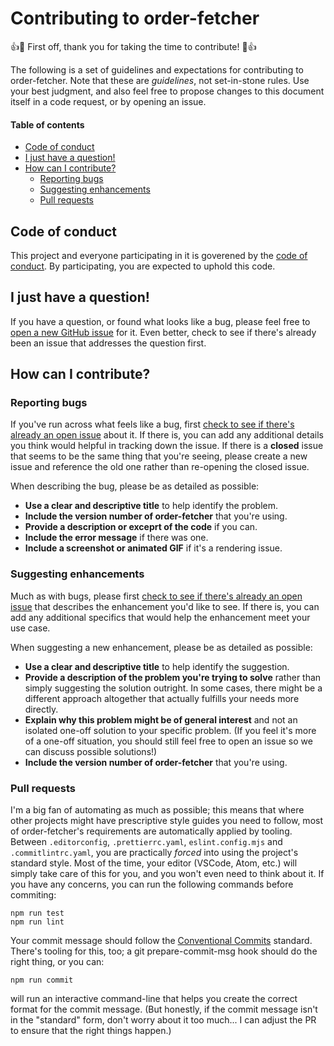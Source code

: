 # Contributing to order-fetcher

:+1::tada: First off, thank you for taking the time to contribute! :tada::+1:

The following is a set of guidelines and expectations for contributing to order-fetcher. Note that these are _guidelines_, not set-in-stone rules. Use your best judgment, and also feel free to propose changes to this document itself in a code request, or by opening an issue.

#### Table of contents

<!-- TOC depthfrom:2 depthto:3 orderedlist:false updateonsave:true -->

- [Code of conduct](#code-of-conduct)
- [I just have a question!](#i-just-have-a-question)
- [How can I contribute?](#how-can-i-contribute)
  - [Reporting bugs](#reporting-bugs)
  - [Suggesting enhancements](#suggesting-enhancements)
  - [Pull requests](#pull-requests)

<!-- /TOC -->

## Code of conduct

This project and everyone participating in it is goverened by the [code of conduct](./CODE_OF_CONDUCT.md). By participating, you are expected to uphold this code.

## I just have a question!

If you have a question, or found what looks like a bug, please feel free to [open a new GitHub issue](https://github.com/JaredReisinger/order-fetcher/issues?q=is%3Aissue) for it. Even better, check to see if there's already been an issue that addresses the question first.

## How can I contribute?

### Reporting bugs

If you've run across what feels like a bug, first [check to see if there's already an open issue](https://github.com/JaredReisinger/order-fetcher/issues) about it. If there is, you can add any additional details you think would helpful in tracking down the issue. If there is a **closed** issue that seems to be the same thing that you're seeing, please create a new issue and reference the old one rather than re-opening the closed issue.

When describing the bug, please be as detailed as possible:

- **Use a clear and descriptive title** to help identify the problem.
- **Include the version number of order-fetcher** that you're using.
- **Provide a description or exceprt of the code** if you can.
- **Include the error message** if there was one.
- **Include a screenshot or animated GIF** if it's a rendering issue.

### Suggesting enhancements

Much as with bugs, please first [check to see if there's already an open issue](https://github.com/JaredReisinger/order-fetcher/issues) that describes the enhancement you'd like to see. If there is, you can add any additional specifics that would help the enhancement meet your use case.

When suggesting a new enhancement, please be as detailed as possible:

- **Use a clear and descriptive title** to help identify the suggestion.
- **Provide a description of the problem you're trying to solve** rather than simply suggesting the solution outright. In some cases, there might be a different approach altogether that actually fulfills your needs more directly.
- **Explain why this problem might be of general interest** and not an isolated one-off solution to your specific problem. (If you feel it's more of a one-off situation, you should still feel free to open an issue so we can discuss possible solutions!)
- **Include the version number of order-fetcher** that you're using.

### Pull requests

I'm a big fan of automating as much as possible; this means that where other projects might have prescriptive style guides you need to follow, most of order-fetcher's requirements are automatically applied by tooling. Between `.editorconfig`, `.prettierrc.yaml`, `eslint.config.mjs` and `.commitlintrc.yaml`, you are practically _forced_ into using the project's standard style. Most of the time, your editor (VSCode, Atom, etc.) will simply take care of this for you, and you won't even need to think about it. If you have any concerns, you can run the following commands before commiting:

```shell
npm run test
npm run lint
```

Your commit message should follow the [Conventional Commits](https://www.conventionalcommits.org) standard. There's tooling for this, too; a git prepare-commit-msg hook should do the right thing, or you can:

```shell
npm run commit
```

will run an interactive command-line that helps you create the correct format for the commit message. (But honestly, if the commit message isn't in the "standard" form, don't worry about it too much... I can adjust the PR to ensure that the right things happen.)
